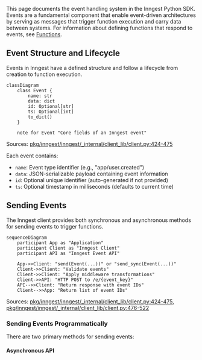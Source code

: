This page documents the event handling system in the Inngest Python SDK. Events are a fundamental component that enable event-driven architectures by serving as messages that trigger function execution and carry data between systems. For information about defining functions that respond to events, see [Functions](#3.2).

## Event Structure and Lifecycle

Events in Inngest have a defined structure and follow a lifecycle from creation to function execution.

```mermaid
classDiagram
    class Event {
        name: str
        data: dict
        id: Optional[str]
        ts: Optional[int]
        to_dict()
    }
    
    note for Event "Core fields of an Inngest event"
```

Sources: [pkg/inngest/inngest/_internal/client_lib/client.py:424-475]()

Each event contains:

- `name`: Event type identifier (e.g., "app/user.created")
- `data`: JSON-serializable payload containing event information
- `id`: Optional unique identifier (auto-generated if not provided)
- `ts`: Optional timestamp in milliseconds (defaults to current time)

## Sending Events

The Inngest client provides both synchronous and asynchronous methods for sending events to trigger functions.

```mermaid
sequenceDiagram
    participant App as "Application"
    participant Client as "Inngest Client"
    participant API as "Inngest Event API"
    
    App->>Client: "send(Event(...))" or "send_sync(Event(...))"
    Client->>Client: "Validate events"
    Client->>Client: "Apply middleware transformations"
    Client->>API: "HTTP POST to /e/{event_key}"
    API-->>Client: "Return response with event IDs"
    Client-->>App: "Return list of event IDs"
```

Sources: [pkg/inngest/inngest/_internal/client_lib/client.py:424-475](), [pkg/inngest/inngest/_internal/client_lib/client.py:476-522]()

### Sending Events Programmatically

There are two primary methods for sending events:

#### Asynchronous API

```python
